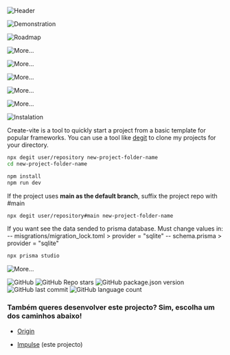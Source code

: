 
![Header](https://user-images.githubusercontent.com/92688864/167218407-3835f305-5432-4fc6-9cfb-e23914f1706a.png)

![Demonstration](https://user-images.githubusercontent.com/92688864/167201989-d68f14af-4c98-4927-8143-080c556f4d42.png)

![Roadmap](https://gist.githubusercontent.com/gw-rodrigues/d0ea04e57502976391b0f71b9a06d918/raw/eba1ec06e6bf00f792d9f1f4ca4ce7df1dab9673/Roadmap.svg)

![More...](https://gist.githubusercontent.com/gw-rodrigues/d0ea04e57502976391b0f71b9a06d918/raw/eba1ec06e6bf00f792d9f1f4ca4ce7df1dab9673/STEP.svg)

![More...](https://gist.githubusercontent.com/gw-rodrigues/d0ea04e57502976391b0f71b9a06d918/raw/eba1ec06e6bf00f792d9f1f4ca4ce7df1dab9673/STEP-1.svg)

![More...](https://gist.githubusercontent.com/gw-rodrigues/d0ea04e57502976391b0f71b9a06d918/raw/eba1ec06e6bf00f792d9f1f4ca4ce7df1dab9673/STEP-2.svg)

![More...](https://gist.githubusercontent.com/gw-rodrigues/d0ea04e57502976391b0f71b9a06d918/raw/eba1ec06e6bf00f792d9f1f4ca4ce7df1dab9673/STEP-3.svg)

![More...](https://gist.githubusercontent.com/gw-rodrigues/d0ea04e57502976391b0f71b9a06d918/raw/eba1ec06e6bf00f792d9f1f4ca4ce7df1dab9673/STEP-4.svg)

![Instalation](https://gist.githubusercontent.com/gw-rodrigues/d0ea04e57502976391b0f71b9a06d918/raw/eba1ec06e6bf00f792d9f1f4ca4ce7df1dab9673/Instalation.svg)

Create-vite is a tool to quickly start a project from a basic template for popular frameworks.
You can use a tool like [degit](https://github.com/Rich-Harris/degit) to clone my projects for your directory.

```sh
npx degit user/repository new-project-folder-name
cd new-project-folder-name

npm install
npm run dev
```
If the project uses <strong>main as the default branch</strong>, suffix the project repo with #main
```sh
npx degit user/repository#main new-project-folder-name
```
If you want see the data sended to prisma database.
Must change values in:
-- misgrations/migration_lock.toml > provider = "sqlite"
-- schema.prisma > provider = "sqlite"
```sh
npx prisma studio
```

![More...](https://gist.githubusercontent.com/gw-rodrigues/d0ea04e57502976391b0f71b9a06d918/raw/eba1ec06e6bf00f792d9f1f4ca4ce7df1dab9673/More....svg)

![GitHub](https://img.shields.io/github/license/gw-rodrigues/nlw-8-server?style=for-the-badge)
![GitHub Repo stars](https://img.shields.io/github/stars/gw-rodrigues/nlw-8-server?style=for-the-badge)
![GitHub package.json version](https://img.shields.io/github/package-json/v/gw-rodrigues/nlw-8-server?style=for-the-badge)
![GitHub last commit](https://img.shields.io/github/last-commit/gw-rodrigues/nlw-8-server?style=for-the-badge)
![GitHub language count](https://img.shields.io/github/languages/count/gw-rodrigues/nlw-8-server?style=for-the-badge)

### Também queres desenvolver este projecto? Sim, escolha um dos caminhos abaixo!
- [Origin](https://www.notion.so/Origin-6a9ada1d9f434bf1a85b7f3f50ef0347)

- [Impulse](https://www.notion.so/Impulse-58f2daadb8e1433894420cbc57571087) (este projecto)
